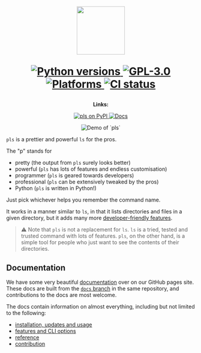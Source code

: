 <h1 align="center">
  <img height="128px" src="https://raw.githubusercontent.com/dhruvkb/pls/main/readme_assets/pls.svg"/>

  <p align="center">
    <a href="https://www.python.org">
      <img src="https://img.shields.io/pypi/pyversions/pls" alt="Python versions"/>
    </a>
    <a href="https://github.com/dhruvkb/pls/blob/main/LICENSE">
      <img src="https://img.shields.io/github/license/dhruvkb/pls" alt="GPL-3.0"/>
    </a>
    <a href="https://pypi.org/project/pls/">
      <img src="https://img.shields.io/static/v1?label=supported%20OS&message=posix,%20win&color=informational" alt="Platforms"/>
    </a>
    <a href="https://github.com/dhruvkb/pls/actions/workflows/ci.yml">
      <img src="https://github.com/dhruvkb/pls/actions/workflows/ci.yml/badge.svg" alt="CI status"/>
    </a>
  </p>
</h1>

<p align="center">
  <strong>Links:</strong>
</p>
<p align="center">
  <a href="https://pypi.org/project/pls/">
    <img src="https://img.shields.io/pypi/v/pls" alt="pls on PyPI"/>
  </a>
  <a href="https://dhruvkb.github.io/pls/">
    <img src="https://img.shields.io/static/v1?label=docs&message=dhruvkb/pls:docs&color=informational" alt="Docs"/>
  </a>
</p>

<p align="center">
  <img src="https://raw.githubusercontent.com/dhruvkb/pls/main/readme_assets/demo.png" alt="Demo of `pls`"/>
</p>

`pls` is a prettier and powerful `ls` for the pros.

The "p" stands for
- pretty (the output from `pls` surely looks better)
- powerful (`pls` has lots of features and endless customisation)
- programmer (`pls` is geared towards developers)
- professional (`pls` can be extensively tweaked by the pros)
- Python (`pls` is written in Python!)

Just pick whichever helps you remember the command name.

It works in a manner similar to `ls`, in  that it lists directories and files in
a given directory, but it adds many more
[developer-friendly features](https://dhruvkb.github.io/pls/features).

> ⚠️ Note that `pls` is not a replacement for `ls`. `ls` is a tried, tested and
trusted command with lots of features. `pls`, on the other hand, is a simple
tool for people who just want to see the contents of their directories.

## Documentation

We have some very beautiful [documentation](https://dhruvkb.github.io/pls) over
on our GitHub pages site. These docs are built from the
[`docs` branch](https://github.com/dhruvkb/pls/tree/docs) in the same
repository, and contributions to the docs are most welcome.

The docs contain information on almost everything, including but not limited to
the following:

- [installation, updates and usage](https://dhruvkb.github.io/pls/get_started)
- [features and CLI options](https://dhruvkb.github.io/pls/features)
- [reference](https://dhruvkb.github.io/pls/reference)
- [contribution](https://dhruvkb.github.io/pls/contribution)
